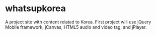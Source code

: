 whatsupkorea
============

A project site with content related to Korea. First project will use jQuery Mobile framework, jCanvas, HTML5 audio and video tag, and jPlayer.
